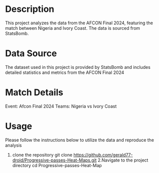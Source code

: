 # Description
This project analyzes the data from the AFCON Final 2024, featuring the match between Nigeria and Ivory Coast. The data is sourced from StatsBomb.

# Data Source
The dataset used in this project is provided by StatsBomb and includes detailed statistics and metrics from the AFCON Final 2024

# Match Details
Event: Afcon Final 2024
Teams: Nigeria vs Ivory Coast
# Usage
Please follow the instructions below to utilize the data and reproduce the analysis
1. clone the repository
git clone https://github.com/gerald77-droid/Progressive-passes-Heat-Maps.git
2.Navigate to the project directory
cd Progressive-passes-Heat-Map
